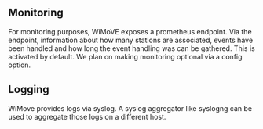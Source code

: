 ## Monitoring

For monitoring purposes, WiMoVE exposes a prometheus endpoint. Via the endpoint, information about how many stations are associated, events have been handled and how long the event handling was can be gathered. 
This is activated by default. We plan on making monitoring optional via a config option.

## Logging

WiMove provides logs via syslog. A syslog aggregator like syslogng can be used to aggregate those logs on a different host.